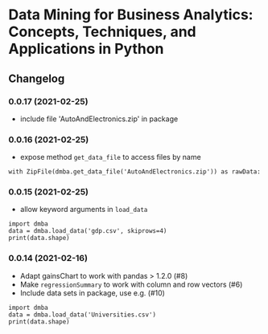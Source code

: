# Data Mining for Business Analytics: Concepts, Techniques, and  Applications in Python

## Changelog

### 0.0.17 (2021-02-25)
- include file 'AutoAndElectronics.zip' in package

### 0.0.16 (2021-02-25)
- expose method `get_data_file` to access files by name
```
with ZipFile(dmba.get_data_file('AutoAndElectronics.zip')) as rawData:
```

### 0.0.15 (2021-02-25)
- allow keyword arguments in `load_data`
```
import dmba
data = dmba.load_data('gdp.csv', skiprows=4)
print(data.shape)
```

### 0.0.14 (2021-02-16)
- Adapt gainsChart to work with pandas > 1.2.0 (#8)
- Make `regressionSummary` to work with column and row vectors (#6) 
- Include data sets in package, use e.g. (#10)
```
import dmba
data = dmba.load_data('Universities.csv')
print(data.shape)
```